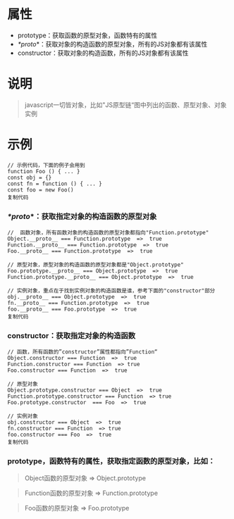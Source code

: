 # 属性

- prototype：获取函数的原型对象，函数特有的属性
- _*proto_*：获取对象的构造函数的原型对象，所有的JS对象都有该属性
- constructor：获取对象的构造函数，所有的JS对象都有该属性

# 说明

> javascript一切皆对象，比如"JS原型链“图中列出的函数、原型对象、对象实例

# 示例

```
// 示例代码，下面的例子会用到
function Foo () { ... }
const obj = {}
const fn = function () { ... }
const foo = new Foo()
复制代码
```

### _*proto_*：获取指定对象的构造函数的原型对象

```
//  函数对象，所有函数对象的构造函数的原型对象都指向"Function.prototype"
Object.__proto__ === Function.prototype  =>  true
Function.__proto__ === Function.prototype  =>  true
Foo.__proto__ === Function.prototype  =>  true

// 原型对象，原型对象的构造函数的原型对象都是"Object.prototype"
Foo.prototype.__proto__ === Object.prototype  =>  true
Function.prototype.__proto__ === Object.prototype  =>  true

// 实例对象，重点在于找到实例对象的构造函数是谁，参考下面的"constructor"部分
obj.__proto__ === Object.prototype  =>  true
fn.__proto__ === Function.prototype  =>  true
foo.__proto__ === Foo.prototype  =>  true
复制代码
```

### constructor：获取指定对象的构造函数

```
// 函数，所有函数的”constructor”属性都指向”Function“
Object.constructor === Function  =>  true
Function.constructor === Function  => true
Foo.constructor === Function  =>  true

// 原型对象
Object.prototype.constructor === Object  =>  true
Function.prototype.constructor === Function  => true
Foo.prototype.constructor  === Foo  =>  true

// 实例对象
obj.constructor === Object  =>  true
fn.constructor === Function  => true
foo.constructor === Foo  =>  true
复制代码
```

### prototype，函数特有的属性，获取指定函数的原型对象，比如：

> Object函数的原型对象  =>  Object.prototype

> Function函数的原型对象  =>  Function.prototype

> Foo函数的原型对象  =>  Foo.prototype